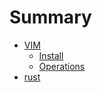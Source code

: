 # Summary

- [VIM](vim/readme.md)
  - [Install](vim/install.md)
  - [Operations](vim/operations.md)
- [rust](rust/readme.md)

